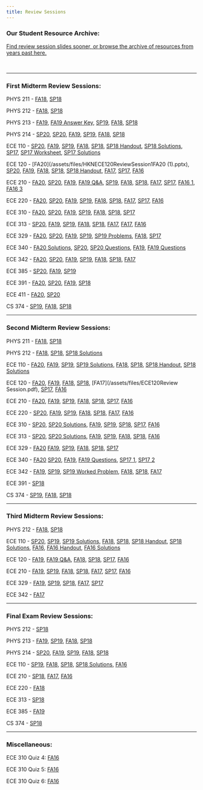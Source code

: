 ```yaml
---
title: Review Sessions
---
```


### Our Student Resource Archive:

[Find review session slides sooner, or browse the archive of resources from years past here.](https://drive.google.com/open?id=121a768cDE0hUsoKjNXZyj4shFhwZ3ikd)

<br />

---------

### First Midterm Review Sessions:
PHYS 211 -
[FA18](/assets/files/HKNPHYS211ReviewSession1FA18.pptx),
[SP18](/assets/files/HKNPHYS211ReviewSession1SP18.ppt)

PHYS 212 -
[FA18](/assets/files/HKNPHYS211ReviewSession1FA18.pptx),
[SP18](/assets/files/HKNPHYS211ReviewSession1SP18.pptx)

PHYS 213 -
[FA19](/assets/files/HKNPHYS213ReviewSession1FA19.pptx),
[FA19 Answer Key](/assets/files/HKNPHYS213ReviewSession1AnswersFA19.txt),
[SP19](/assets/files/HKNPHYS213ReviewSession1SP19.pptx),
[FA18](/assets/files/HKNPHYS213ReviewSession1FA18.pptx),
[SP18](/assets/files/HKNPHYS213ReviewSession1SP18.pptx)

PHYS 214 -
[SP20](/assets/files/HKNPHYS214ReviewSession1SP20.pptx),
[SP20](/assets/files/HKNPHYS214ReviewSession1SP20.pptx),
[FA19](/assets/files/HKNPHYS214ReviewSession1FA19.pptx),
[SP19](/assets/files/HKNPHYS214ReviewSession1SP19.pptx),
[FA18](/assets/files/Phys214Exam1FA18.pptx),
[SP18](/assets/files/HKNPHYS214ReviewSession1SP18.pptx)

ECE 110 -
[SP20](/assets/files/HKNECE110ReviewSession1SP20.pptx),
[FA19](/assets/files/HKNECE110ReviewSession1FA19.pptx),
[SP19](/assets/files/HKNECE110ReviewSession1SP19.pptx),
[FA18](/assets/files/HKNECE110ReviewSession1FA18.pptx),
[SP18](/assets/files/HKNECE110ReviewSession1SP18.pdf),
[SP18 Handout](/assets/files/HKNECE110ReviewSession1SP18_Handout.pdf),
[SP18 Solutions](/assets/files/HKNECE110ReviewSession1SP18_Handout_Sols.pdf),
[SP17](/assets/files/HKNECE110ReviewSession1SP17.pdf),
[SP17 Worksheet](/assets/files/HKNECE110ReviewSession1WorksheetSP17.pdf),
[SP17 Solutions](/assets/files/HKNECE110ReviewSession1WorksheetSolutionsSP17.pdf)


ECE 120 -
[FA20](/assets/files/HKNECE120ReviewSession1FA20 (1).pptx),
[SP20](/assets/files/HKNECE120ReviewSession1SP20.pptx),
[FA19](/assets/files/HKNECE120ReviewSession1FA19.pptx),
[FA18](/assets/files/HKNECE120ReviewSession1FA18.pdf),
[SP18](/assets/files/HKNECE120ReviewSession1SP18.pptx),
[SP18 Handout](/assets/files/HKNECE120ReviewSession1SP18_Handout.pdf),
[FA17](/assets/files/HKNECE120ReviewSession1FA17.pdf),
[SP17](/assets/files/HKNECE120ReviewSession1SP17.pdf),
[FA16](/assets/files/HKNECE120ReviewSession1FA16.pdf)


ECE 210 -
[FA20](/assets/files/HKNECE210ReviewSession1FA20.pptx),
[SP20](/assets/files/HKNECE210ReviewSession1SP20.pptx),
[FA19](/assets/files/HKNECE210ReviewSession1SP19.pptx),
[FA19 Q&A](/assets/files/HKNECE210ReviewQuestions1FA19.docx),
[SP19](/assets/files/HKNECE210ReviewSession1SP19.pptx),
[FA18](/assets/files/HKNECE210ReviewSession1FA18.pdf),
[SP18](/assets/files/HKNECE210ReviewSession1SP18.pdf),
[FA17](/assets/files/HKNECE210ReviewSession1FA17.pdf),
[SP17](/assets/files/HKNECE210ReviewSession1SP17.pdf),
[FA16 1](/assets/files/HKNECE210ReviewSession1FA16pt1.pdf),
[FA16 3](/assets/files/HKNECE210ReviewSession1FA16pt3.pdf)

ECE 220 -
[FA20](/assets/files/HKNECE220ReviewSession1FA20.pptx),
[SP20](/assets/files/HKNECE220ReviewSession1SP20.pptx),
[FA19](/assets/files/HKNECE220ReviewSession1FA19.pptx),
[SP19](/assets/files/HKNECE220ReviewSession1SP19.pptx),
[FA18](/assets/files/HKNECE220ReviewSession1FA18.pdf),
[SP18](/assets/files/HKNECE220ReviewSession1SP18.pptx),
[FA17](/assets/files/HKNECE220ReviewSession1FA17.pptx),
[SP17](/assets/files/HKNECE220ReviewSession1SP17.pdf),
[FA16](/assets/files/HKNECE220ReviewSession1FA16.pdf)

ECE 310 -
[FA20](/assets/files/HKN_ECE_310_Exam_1_Review_Session.pdf),
[SP20](/assets/files/HKNECE310ReviewSession1SP20.pptx),
[FA19](/assets/files/HKNECE310ReviewSession1FA19.pptx),
[SP19](/assets/files/HKNECE310ReviewSession1SP19.pptx),
[FA18](/assets/files/HKNECE310ReviewSession1FA18.pptx),
[SP18](/assets/files/HKNECE310ReviewSession1SP18.pdf),
[SP17](/assets/files/HKNECE310ReviewSession1SP17.pdf)

ECE 313 -
[SP20](/assets/files/HKNECE313ReviewSession1SP20.pptx),
[FA19](/assets/files/HKNECE313ReviewSession1FA19.pptx),
[SP19](/assets/files/HKNECE313ReviewSession1SP19.pptx),
[FA18](/assets/files/HKNECE313ReviewSession1FA18.pptx),
[SP18](/assets/files/HKNECE313ReviewSession1SP18.pdf),
[FA17](/assets/files/ECE313-Review-Session-1-Fa17.pdf),
[FA17](/assets/files/HKNECE313ReviewSession1FA17.pdf),
[FA16](/assets/files/HKNECE313ReviewSession1FA16.pdf)

ECE 329 -
[FA20](/assets/files/HKNECE329ReviewSession1FA20.pptx),
[SP20](/assets/files/HKNECE329ReviewSession1SP20.pptx),
[FA19](/assets/files/HKNECE329ReviewSession1FA19.pptx),
[SP19](/assets/files/HKNECE329ReviewSession1SP19Review.pptx),
[SP19 Problems](/assets/files/HKNECE329ReviewSession1SP19Problems.pptx),
[FA18](/assets/files/HKNECE329ReviewSession1FA18.pdf),
[SP17](/assets/files/HKNECE329ReviewSession1SP17.pdf)

ECE 340 -
[FA20 Solutions](/assets/files/HKN_ECE_340_Exam_1_problem_set_solutions_FA20.pdf),
[SP20](/assets/files/HKNECE340ReviewSession1SP20.pdf),
[SP20 Questions](/assets/files/HKNECE340ReviewSession1QuestionsSP20.pdf),
[FA19](/assets/files/HKNECE340ReviewSession1FA19.pdf),
[FA19 Questions](/assets/files/HKNECE340ReviewSession1QuestionsFA19.pdf)

ECE 342 -
[FA20](/assets/files/HKNECE342ReviewSession1fa20.pptx),
[SP20](/assets/files/HKNECE342ReviewSession1SP20.pptx),
[FA19](/assets/files/HKNECE342ReviewSession1FA19.pptx),
[SP19](/assets/files/HKNECE342ReviewSession1SP19.pptx),
[FA18](/assets/files/HKNECE342ReviewSession1FA18.pptx),
[SP18](/assets/files/ECE342-Review-Sessions-1-Sp18.pptx),
[FA17](/assets/files/ECE342-Review-Session-1-Fa17.pptx)

ECE 385 -
[SP20](/assets/files/HKNECE385ReviewSession1SP20.pptx),
[FA19](/assets/files/HKNECE385ReviewSession1FA19.pptx),
[SP19](/assets/files/HKNECE385ReviewSession1SP19.pptx)

ECE 391 -
[FA20](/assets/files/fa2020_391_exam1.pdf),
[SP20](/assets/files/HKNECE391ReviewSession1SP20.pdf),
[FA19](/assets/files/HKNECE391ReviewSession1FA19.pdf),
[SP18](/assets/files/HKNECE391ReviewSession1SP18.pdf)

ECE 411 -
[FA20](/assets/files/HKNECE411ReviewSession1FA20.pptx),
[SP20](/assets/files/HKNECE411ReviewSession1SP20.pptx)

CS 374 -
[SP19](/assets/files/HKNCS374ReviewSession1SP19.pdf),
[FA18](/assets/files/HKNCS374ReviewSession1FA18.pdf),
[SP18](/assets/files/HKNECE374ReviewSession1SP18.pdf)

---------
### Second Midterm Review Sessions:

PHYS 211 -
[FA18](/assets/files/HKNPHYS211ReviewSession2FA18.pptx),
[SP18](/assets/files/HKNPHYS211ReviewSession2SP18.pdf)

PHYS 212 -
[FA18](/assets/files/HKNPHYS212ReviewSession2FA18.pdf),
[SP18](/assets/files/HKNPHYS212ReviewSession2SP18.pptx),
[SP18 Solutions](/assets/files/HKNPHYS212ReviewSession2SP18_problems_soln.zip)

<!-- PHYS 213 -

PHYS 214 - -->

ECE 110 -
[FA20](/assets/files/HKNECE110ReviewSession2FA20.pptx),
[FA19](/assets/files/HKNECE110ReviewSession2FA19.pptx),
[SP19](/assets/files/HKNECE110ReviewSession2SP19.pdf),
[SP19 Solutions](/assets/files/HKNECE110ReviewSession2SP19_handout_soln.pdf),
[FA18](/assets/files/HKNECE110ReviewSession2FA18.pptm),
[SP18](/assets/files/HKNECE110ReviewSession2SP18.pdf),
[SP18 Handout](/assets/files/HKNECE110ReviewSession2SP18_handout.pdf),
[SP18 Solutions](/assets/files/HKNECE110ReviewSession2SP18_handout_soln.pdf)

ECE 120 -
[FA20](/assets/files/HKNECE120ReviewSession2FA20.pptx),
[FA19](/assets/files/HKNECE120ReviewSession2FA19.pptx),
[FA18](/assets/files/HKNECE120ReviewSession2FA18.pptx),
[SP18](/assets/files/HKNECE120ReviewSession2SP18.pdf),
[FA17](/assets/files/ECE120Review Session.pdf),
[SP17](/assets/files/HKNECE120ReviewSession2SP17.pdf),
[FA16](/assets/files/HKNECE120ReviewSession2FA16.pdf)

ECE 210 -
[FA20](/assets/files/HKNECE210ReviewSession2FA2020.pptx),
[FA19](/assets/files/HKNECE210ReviewSession2FA19.pptx),
[SP19](/assets/files/HKNECE210ReviewSession2SP19.pptx),
[FA18](/assets/files/HKNECE210ReviewSession2FA18.pptx),
[SP18](/assets/files/HKNECE210ReviewSession2SP18.pptx),
[SP17](/assets/files/HKNECE210ReviewSession2SP17.pdf),
[FA16](/assets/files/HKNECE210ReviewSession2FA16.pdf)

ECE 220 -
[SP20](/assets/files/HKNECE220ReviewSession2SP20.pptx),
[FA19](/assets/files/HKNECE220ReviewSession2FA19.pptx),
[SP19](/assets/files/HKNECE220ReviewSession2FA181.pptx),
[FA18](/assets/files/HKNECE220ReviewSession2FA18.pptx),
[SP18](/assets/files/HKNECE220ReviewSession2SP18.pdf),
[FA17](/assets/files/ECE_220_exam2_review_fa17.pdf),
[FA16](/assets/files/HKNECE220ReviewSession2FA16.pdf)

ECE 310 -
[SP20](/assets/files/HKNECE310ReviewSession2SP20.pdf),
[SP20 Solutions](/assets/files/HKNECE310ReviewSession2SP20_solutions.pdf),
[FA19](/assets/files/HKNECE310ReviewSession2FA19.pptx),
[SP19](/assets/files/HKNECE310ReviewSession2SP19.pptx),
[SP18](/assets/files/HKNECE310ReviewSession2SP18.pptx),
[SP17](/assets/files/HKNECE310ReviewSession2SP17.pdf),
[FA16](/assets/files/HKNECE310ReviewSession2FA16.pdf)

ECE 313 -
[SP20](/assets/files/HKNECE313ReviewSession2SP20.pptx),
[SP20 Solutions](/assets/files/HKNECE313ReviewSession2SP20_Solutions.pdf),
[FA19](/assets/files/HKNECE313ReviewSession2FA19.pptx),
[SP19](/assets/files/HKNECE313ReviewSession2SP19.pptx),
[FA18](/assets/files/HKNECE313ReviewSession2FA18.pdf),
[SP18](/assets/files/HKNECE313ReviewSession2SP18.pdf),
[FA16](/assets/files/HKNECE313ReviewSession2FA16.pdf)

ECE 329 -
[FA20](https://illinois.zoom.us/rec/play/j9HxQYXH8VWUyTsjfzSQpw9BgYIfGytY-7qx_56dhfA8G-kXjm5Bz0Nf1BIKJ6Pm21Rd-z-vi5Viw-W5.RLKMuQzWetFrZYuT?continueMode=true&_x_zm_rtaid=lZtuntFjS9uYz3SshuQpTw.1603040583695.1725814af4b5f835f0ac2e3fb28165e5&_x_zm_rhtaid=909)
[FA19](/assets/files/HKNECE329ReviewSession2FA19.pptx),
[SP19](/assets/files/HKNECE329ReviewSession2SP19.pptx),
[FA18](/assets/files/HKNECE329ReviewSession2FA18.pptx),
[SP18](/assets/files/HKNECE329ReviewSession2SP18.pptx),
[SP17](/assets/files/HKNECE329ReviewSession2SP17.pdf)

ECE 340 -
[FA20](https://illinois.zoom.us/rec/play/bycOV7o8r7AlrPJNMhkY46MkL1r_PVGtEv-uThdlvkxC8DWo6zGS-Q7ZxmyCHuOCvNirCPfZRR8Fd10W.1S4CFQysdpjwiH86?continueMode=true&_x_zm_rtaid=lZtuntFjS9uYz3SshuQpTw.1603040583695.1725814af4b5f835f0ac2e3fb28165e5&_x_zm_rhtaid=909)
[SP20](/assets/files/HKNECE340ReviewSession1FA19.pdf),
[FA19](/assets/files/HKNECE340ReviewSession2FA19.pdf),
[FA19 Questions](/assets/files/HKNECE340ReviewSession2QuestionsFA19.pdf),
[SP17 1](/assets/files/HKNECE340ReviewSession2SP17.pdf),
[SP17 2](/assets/files/HKNECE340ReviewSession2pt2SP17.pdf)

ECE 342 -
[FA19](/assets/files/HKNECE342ReviewSession2FA19.pptx),
[SP19](/assets/files/HKNECE342ReviewSession2SP19.pptx),
[SP19 Worked Problem](/assets/files/ECE342hw6_2f.pdf),
[FA18](/assets/files/HKNECE342ReviewSession2FA18.pptx),
[SP18](/assets/files/HKNECE342ReviewSession2SP18.pptx),
[FA17](/assets/files/ECE342-Review-Session-2-Fa17.pdf)

<!-- ECE 385 - -->

ECE 391 -
[SP18](/assets/files/HKNECE391ReviewSession2SP18.pptx)


<!-- ECE 411 - -->

CS 374 -
[SP19](/assets/files/HKNCS374ReviewSession1SP19.pdf),
[FA18](/assets/files/HKNCS374ReviewSession2FA18.pdf),
[SP18](/assets/files/HKNCS374ReviewSession2SP18.pdf)

---------
### Third Midterm Review Sessions:

<!-- PHYS 211 - -->

PHYS 212 -
[FA18](/assets/files/HKNPHYS212ReviewSession3FA18.pptx),
[SP18](/assets/files/HKNPHYS212ReviewSession3SP18.pptx)

<!-- PHYS 213 - -->

<!-- PHYS 214 - -->

ECE 110 -
[SP20](/assets/files/HKNECE110ReviewSession3SP20_handout.pdf),
[SP19](/assets/files/HKNECE110ReviewSession3SP18.pdf),
[SP19 Solutions](/assets/files/HKNECE110ReviewSession3SP18_handout_soln.pdf),
[FA18](/assets/files/HKNECE110ReviewSession3FA18.pptx),
[SP18](/assets/files/HKNECE110ReviewSession3SP18.pdf),
[SP18 Handout](/assets/files/HKNECE110ReviewSession3SP18_handout.pdf),
[SP18 Solutions](/assets/files/HKNECE110ReviewSession3SP18_handout_soln.pdf),
[FA16](/assets/files/HKNECE110ReviewSession3FA16.pdf),
[FA16 Handout](/assets/files/HKNECE110ReviewSession3WorksheetFA16.pdf),
[FA16 Solutions](/assets/files/HKNECE110ReviewSession3WorksheetSolutionsFA16.pdf)

ECE 120 -
[FA19](/assets/files/HKNECE120ReviewSession3FA19.pptx),
[FA19 Q&A](/assets/files/HKNECE120ReviewSession3QuestionsFA19.pdf),
[FA18](/assets/files/HKNECE120ReviewSession3FA18.pptx),
[SP18](/assets/files/HKNECE120ReviewSession3SP18.pdf),
[SP17](/assets/files/HKNECE120ReviewSession3SP17.pdf),
[FA16](/assets/files/HKNECE120ReviewSession3FA16.pdf)

ECE 210 -
[FA19](/assets/files/HKNECE210ReviewSession3FA19.pptx),
[SP19](/assets/files/HKNECE210ReviewSession3SP19.pptx),
[FA18](/assets/files/HKNECE210ReviewSession3FA18.pptx),
[SP18](/assets/files/HKNECE210ReviewSession3SP18.pdf),
[FA17](/assets/files/HKNECE210ReviewSession3FA17.pdf),
[SP17](/assets/files/HKNECE210ReviewSession3SP17.pdf),
[FA16](/assets/files/HKNECE210ReviewSession3FA16.pdf)

<!-- ECE 220 - -->

<!-- ECE 310 - -->

<!-- ECE 313 - -->

ECE 329 -
[FA19](/assets/files/HKNECE329ReviewSession3FA19.pptx),
[SP19](/assets/files/HKNECE329ReviewSession3SP19.pptx),
[SP18](/assets/files/HKNECE329ReviewSession3SP18.zip),
[FA17](/assets/files/ECE_329_exam_3_review_fa17.pdf),
[SP17](/assets/files/HKNECE329ReviewSession3SP17.pdf)

<!-- ECE 340 - -->

ECE 342 -
[FA17](/assets/files/ECE_342_exam3_review_fa17.pdf)

<!-- ECE 385 - -->

<!-- ECE 391 - -->

<!-- ECE 411 - -->

<!-- CS 374 - -->

---------
### Final Exam Review Sessions:

<!-- PHYS 211 - -->

PHYS 212 -
[SP18](/assets/files/HKNPHYS212ReviewSession4SP18.pptx)

PHYS 213 -
[FA19](/assets/files/HKNPHYS213ReviewSession2FA19.pptx),
[SP19](/assets/files/HKNPHYS213ReviewSession2SP19.pptx),
[FA18](/assets/files/HKNPHYS213ReviewSession2FA18.pptx),
[SP18](/assets/files/HKNPHYS213ReviewSession4SP18.pptx)

PHYS 214 -
[SP20](/assets/files/HKNPHYS214ReviewSession2SP20.pptx),
[FA19](/assets/files/HKNPHYS214ReviewSession2FA19.pptx),
[SP19](/assets/files/HKNPHYS214ReviewSession2SP19.pptx),
[FA18](/assets/files/HKNPHYS214ReviewSession2FA18.pptx),
[SP18](/assets/files/HKNPHYS214ReviewSession2SP18.pptx)

ECE 110 -
[SP19](/assets/files/HKNECE110ReviewSession3SP19.pptx),
[FA18](/assets/files/HKNECE110ReviewSessionFinalFA18.pptx),
[SP18](/assets/files/HKNECE110ReviewSession4SP18.pdf),
[SP18 Solutions](/assets/files/HKNECE110ReviewSession4SP18_soln.pdf),
[FA16](/assets/files/HKNECE110ReviewSessionFinalFA16.pdf)


<!-- ECE 120 - -->


ECE 210 -
[SP18](/assets/files/HKNECE210ReviewSession4SP18.pdf),
[FA17](/assets/files/HKNECE210ReviewSession4FA17.pdf),
[FA16](/assets/files/HKNECE210ReviewSessionFinalFA16.pdf)

ECE 220 -
[FA18](/assets/files/HKNECE220ReviewSessionFinalFA18.pdf)

<!-- ECE 310 - -->

ECE 313 -
[SP18](/assets/files/HKNECE313ReviewSession4SP18.pptx)

<!-- ECE 329 - -->

<!-- ECE 340 - -->

<!-- ECE 342 - -->

ECE 385 -
[FA19](/assets/files/HKNECE385ReviewSession2FA19.pptx)

<!-- ECE 391 - -->

<!-- ECE 411 - -->

CS 374 -
[SP18](/assets/files/HKNCS374ReviewSession4SP18.pdf)

---------
### Miscellaneous:

ECE 310 Quiz 4:
[FA16](/assets/files/HKNECE310ReviewSession4FA16.pdf)

ECE 310 Quiz 5:
[FA16](/assets/files/HKNECE310ReviewSession5FA16.pdf)

ECE 310 Quiz 6:
[FA16](/assets/files/HKNECE310ReviewSession6FA16.pdf)
